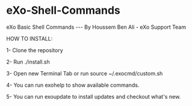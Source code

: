 # eXo-Shell-Commands
eXo Basic Shell Commands 
--- By Houssem Ben Ali - eXo Support Team

HOW TO INSTALL: 

1- Clone the repository

2- Run ./install.sh

3- Open new Terminal Tab or run source ~/.exocmd/custom.sh

4- You can run exohelp to show available commands.

5- You can run exoupdate to install updates and checkout what's new.
